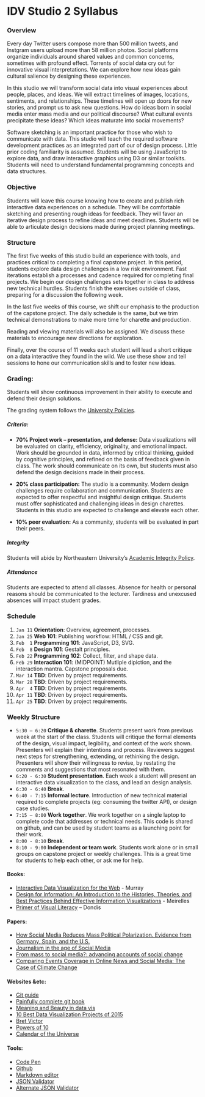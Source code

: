 # IDV Studio 2 Syllabus

### Overview
Every day Twitter users compose more than 500 million tweets,  and Instgram users upload more than 58 million photos.  Social platforms organize individuals around shared values and common concerns, sometimes with profound effect. Torrents of social data cry out for innovative visual interpretations. We can explore how new ideas gain cultural salience by designing these experiences.

In this studio we will transform social data into visual experiences about people, places, and ideas. We will extract timelines of images, locations, sentiments, and relationships. These timelines will open up doors for new stories, and prompt us to ask new questions. How do ideas born in social media enter mass media and our political discourse? What cultural events precipitate these ideas? Which ideas maturate into social movements?

Software sketching is an important practice for those who wish to communicate with data. This studio will teach the required software development practices as an integrated part of our of design process. Little prior coding familiarity is assumed. Students will be using JavaScript to explore data, and draw interactive graphics using D3 or similar toolkits. Students will need to understand fundamental programming concepts and data structures.

### Objective
Students will leave this course knowing how to create and publish rich interactive data experiences on a schedule. They will be comfortable sketching and presenting rough ideas for feedback. They will favor an iterative design process to refine ideas and meet deadlines. Students will be able to articulate design  decisions made during project planning meetings.

### Structure
The first five weeks of this studio build an experience with tools, and practices critical to completing a final capstone project. In this period, students explore data design challenges in a low risk environment. Fast iterations establish a processes and cadence required for completing final projects. We begin our design challenges sets together in class to address new technical hurdles. Students finish the exercises outside of class, preparing for a discussion the following week.

In the last five weeks of this course, we shift our emphasis to the production of the capstone project. The daily schedule is the same, but we trim technical demonstrations to make more time for charette and production.

Reading and viewing materials will also be assigned. We discuss these materials to encourage new directions for exploration.

Finally, over the course of 11 weeks each student will lead a short critique on a data interactive they found in the wild. We use these show and tell sessions to hone our communication skills and to foster new ideas.


### Grading:
Students will show continuous improvement in their ability to execute and defend their design solutions.

The grading system follows the [University Policies](http://www.northeastern.edu/registrar/gradingsystem.html).

##### Criteria:
* __70% Project work – presentation, and defense:__ Data visualizations will be evaluated on clarity, efficiency, originality, and emotional impact. Work should be grounded in data, informed by critical thinking, guided by cognitive principles, and refined on the basis of feedback given in class. The work should communicate on its own, but students must also defend the design decisions made in their process.
* __20% class participation:__ The studio is a community. Modern design challenges require collaboration and communication. Students are expected to offer respectful and insightful design critique. Students must offer sophisticated and challenging ideas in design charettes. Students in this studio are expected to challenge and elevate each other.

* __10% peer evaluation:__ As a community, students will be evaluated in part their peers.

##### Integrity
Students will abide by Northeastern University’s [Academic Integrity Policy](http://www.northeastern.edu/osccr/academicintegrity/).

##### Attendance
Students are expected to attend all classes. Absence for health or personal reasons should be communicated to the lecturer. Tardiness and unexcused absences will impact student grades.

### Schedule
1. `Jan 11` __Orientation__: Overview, agreement, processes.
2. `Jan 25` __Web 101__: Publishing workflow: HTML / CSS and git.
3. `Feb  1` __Programming 101__: JavaScript, D3, SVG.
4. `Feb  8` __Design 101__: Gestalt principles.
5. `Feb 22` __Programming 102__: Collect, filter, and shape data.
6. `Feb 29` __Interaction 101__: (MIDPOINT) Mutliple dipiction, and the interaction mantra. Capstone proposals due.
7. `Mar 14` __TBD__: Driven by project requirements.
8. `Mar 28` __TBD__: Driven by project requirements.
9. `Apr  4` __TBD__: Driven by project requirements.
10. `Apr 11` __TBD__: Driven by project requirements.
11. `Apr 25` __TBD__: Driven by project requirements.


### Weekly Structure
* `5:30 – 6:20` __Critique & charette__. Students present work from previous week at the start of the class. Students will critique the formal elements of the design, visual impact, legibility, and context of the work shown. Presenters will explain their intentions and process. Reviewers suggest next steps for strengthening, extending, or rethinking the design. Presenters will show their willingness to revise, by restating the comments and suggestions that most resonated with them.
* `6:20 - 6:30` __Student presentation__. Each week a student will present an interactive data visualization to the class, and lead an design analysis.
* `6:30 - 6:40` __Break__.
* `6:40 - 7:15` __Informal lecture__.  Introduction of new technical material required to complete projects (eg: consuming the twitter API), or design case studies.
* `7:15 – 8:00` __Work together__. We work together on a single laptop to complete code that addresses or technical needs. This code is shared on github, and can be used by student teams as a launching point for their work.
* `8:00 - 8:10` __Break__.
* `8:10 - 9:00` __Independent or team work__. Students work alone or in small groups on capstone project or weekly challenges. This is a great time for students to help each other, or ask me for help.

#### Books:
* [Interactive Data Visualization for the Web](http://www.amazon.com/Interactive-Data-Visualization-Scott-Murray/dp/1449339735/ref=sr_1_2?ie=UTF8&qid=1451940377&sr=8-2&keywords=D3+data) - Murray
* [Design for Information: An Introduction to the Histories, Theories, and Best Practices Behind Effective Information Visualizations](https://www.amazon.com/gp/product/1592538061/ref=ox_sc_sfl_title_14?ie=UTF8&psc=1&smid=ATVPDKIKX0DER) - Meirelles
* [Primer of Visual Literacy](http://www.amazon.com/Primer-Visual-Literacy-Donis-Dondis/dp/0262540290/ref=sr_1_1?s=books&ie=UTF8&qid=1451940566&sr=1-1&keywords=primer+of+visual+literacy) – Dondis

#### Papers:
* [How Social Media Reduces Mass Political Polarization. Evidence from Germany, Spain, and the U.S.](http://pablobarbera.com/static/barbera_polarization_APSA.pdf)
* [Journalism in the age of Social Media](https://reutersinstitute.politics.ox.ac.uk/sites/default/files/Journalism%20in%20the%20Age%20of%20Social%20Media.pdf)
* [From mass to social media?: advancing accounts of social change ](http://eprints.lse.ac.uk/62075/1/__lse.ac.uk_storage_LIBRARY_Secondary_libfile_shared_repository_Content_Livingstone,%20S_From%20mass%20to%20social%20media_Livingstone_From%20mass%20to%20social_2015.pdf)
* [Comparing Events Coverage in Online News and Social Media:
The Case of Climate Change](http://crisislex.org/papers/icwsm2015_climate_change_media_gap.pdf)

#### Websites &etc:
* [Git guide](http://rogerdudler.github.io/git-guide/)
* [Painfully complete git book](https://git-scm.com/book/en/v2)
* [Meaning and Beauty in data vis](http://lisacharlotterost.github.io/2015/12/19/Meaning-and-Beauty-in-Data-Vis/)
* [10 Best Data Visualization Projects of 2015](https://flowingdata.com/2015/12/22/10-best-data-visualization-projects-of-2015/)
* [Bret Victor](http://worrydream.com/)
* [Powers of 10](https://www.youtube.com/watch?v=0fKBhvDjuy0)
* [Calendar of the Universe](https://www.youtube.com/watch?v=Ln8UwPd1z20)

#### Tools:
* [Code Pen](http://codepen.io/pen/)
* [Github](http://github.com)
* [Markdown editor](http://dillinger.io/)
* [JSON Validator](http://www.jsoneditoronline.org/)
* [Alternate JSON Validator](https://jsonformatter.curiousconcept.com/)

